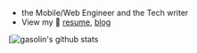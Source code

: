- the Mobile/Web Engineer and the Tech writer
- View my 🎩 [resume](https://gasolin.idv.tw/), [blog](http://blog.gasolin.idv.tw/)

[![gasolin's github stats](https://github-readme-stats.vercel.app/api?username=gasolin&count_private=true&show_icons=true)
